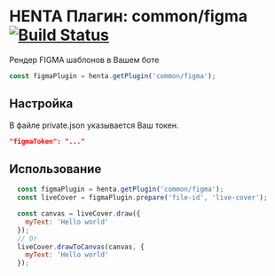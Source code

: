 # HENTA Плагин: common/figma [![Build Status](https://travis-ci.com/StandardHentaPlugins/figma.svg?branch=master)](https://travis-ci.com/StandardHentaPlugins/figma)
Рендер FIGMA шаблонов в Вашем боте

```js
const figmaPlugin = henta.getPlugin('common/figma');
```

## Настройка
В файле private.json указывается Ваш токен.
```json
"figmaToken": "..."
```

## Использование
```js
  const figmaPlugin = henta.getPlugin('common/figma');
  const liveCover = figmaPlugin.prepare('file-id', 'live-cover');

  const canvas = liveCover.draw({
    myText: 'Hello world'
  });
  // Or
  liveCover.drawToCanvas(canvas, {
    myText: 'Hello world'
  });
```